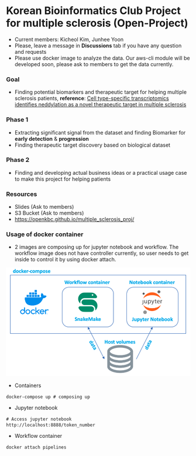 # Korean Bioinformatics Club Project for multiple sclerosis (Open-Project)

* Current members: Kicheol Kim, Junhee Yoon
* Please, leave a message in **Discussions** tab if you have any question and requests
* Please use docker image to analyze the data. Our aws-cli module will be developed soon, please ask to members to get the data currently.

### Goal
* Finding potential biomarkers and therapeutic target for helping multiple sclerosis patients, **reference**: [Cell type-specific transcriptomics identifies neddylation as a novel therapeutic target in multiple sclerosis](https://pubmed.ncbi.nlm.nih.gov/33374005/)

### Phase 1
* Extracting significant signal from the dataset and finding Biomarker for **early detection** & **progression**
* Finding therapeutic target discovery based on biological dataset

### Phase 2
* Finding and developing actual business ideas or a practical usage case to make this project for helping patients

### Resources
* Slides (Ask to members)
* S3 Bucket (Ask to members)
* https://openkbc.github.io/multiple_sclerosis_proj/

### Usage of docker container
* 2 images are composing up for jupyter notebook and workflow. The workflow image does not have controller currently, so user needs to get inside to control it by using docker attach.

![overview](README_resource/overview.png)

* Containers
```shell
docker-compose up # composing up
```

* Jupyter notebook
```
# Access jupyter notebook
http://localhost:8888/token_number
```
* Workflow container
```shell
docker attach pipelines
```


